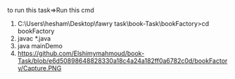 to run this task=>Run this cmd 
1) C:\Users\hesham\Desktop\fawry task\book-Task\bookFactory>cd bookFactory
2) javac *.java
3) java mainDemo
4) https://github.com/Elshimymahmoud/book-Task/blob/e6d50898648828330a18c4a24a182ff0a6782c0d/bookFactory/Capture.PNG
